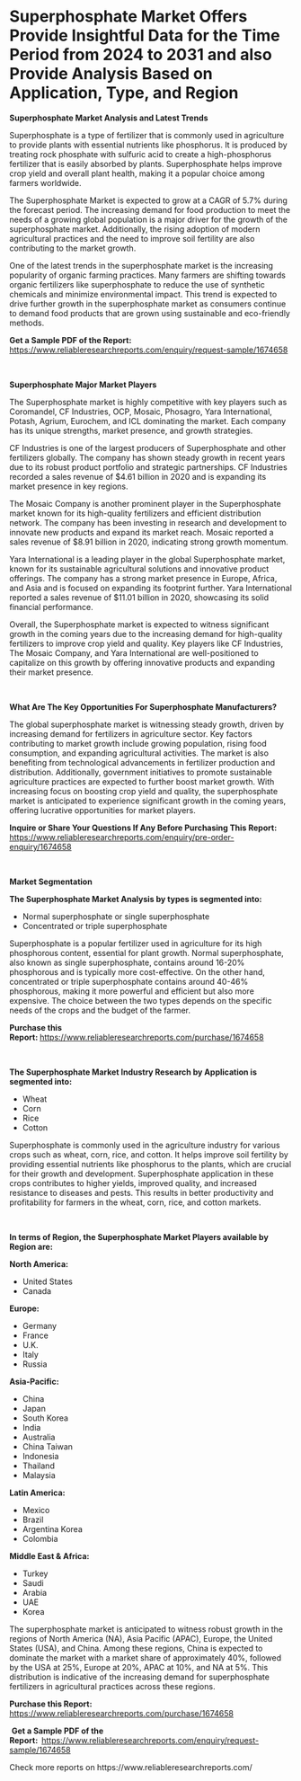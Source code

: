 <p><h1>Superphosphate Market Offers Provide Insightful Data for the Time Period from 2024 to 2031 and also Provide Analysis Based on Application, Type, and Region</h1></p><p><strong>Superphosphate Market Analysis and Latest Trends</strong></p>
<p><p>Superphosphate is a type of fertilizer that is commonly used in agriculture to provide plants with essential nutrients like phosphorus. It is produced by treating rock phosphate with sulfuric acid to create a high-phosphorus fertilizer that is easily absorbed by plants. Superphosphate helps improve crop yield and overall plant health, making it a popular choice among farmers worldwide.</p><p>The Superphosphate Market is expected to grow at a CAGR of 5.7% during the forecast period. The increasing demand for food production to meet the needs of a growing global population is a major driver for the growth of the superphosphate market. Additionally, the rising adoption of modern agricultural practices and the need to improve soil fertility are also contributing to the market growth.</p><p>One of the latest trends in the superphosphate market is the increasing popularity of organic farming practices. Many farmers are shifting towards organic fertilizers like superphosphate to reduce the use of synthetic chemicals and minimize environmental impact. This trend is expected to drive further growth in the superphosphate market as consumers continue to demand food products that are grown using sustainable and eco-friendly methods.</p></p>
<p><strong>Get a Sample PDF of the Report:&nbsp;</strong> <a href="https://www.reliableresearchreports.com/enquiry/request-sample/1674658">https://www.reliableresearchreports.com/enquiry/request-sample/1674658</a></p>
<p>&nbsp;</p>
<p><strong>Superphosphate Major Market Players</strong></p>
<p><p>The Superphosphate market is highly competitive with key players such as Coromandel, CF Industries, OCP, Mosaic, Phosagro, Yara International, Potash, Agrium, Eurochem, and ICL dominating the market. Each company has its unique strengths, market presence, and growth strategies.</p><p>CF Industries is one of the largest producers of Superphosphate and other fertilizers globally. The company has shown steady growth in recent years due to its robust product portfolio and strategic partnerships. CF Industries recorded a sales revenue of $4.61 billion in 2020 and is expanding its market presence in key regions.</p><p>The Mosaic Company is another prominent player in the Superphosphate market known for its high-quality fertilizers and efficient distribution network. The company has been investing in research and development to innovate new products and expand its market reach. Mosaic reported a sales revenue of $8.91 billion in 2020, indicating strong growth momentum.</p><p>Yara International is a leading player in the global Superphosphate market, known for its sustainable agricultural solutions and innovative product offerings. The company has a strong market presence in Europe, Africa, and Asia and is focused on expanding its footprint further. Yara International reported a sales revenue of $11.01 billion in 2020, showcasing its solid financial performance.</p><p>Overall, the Superphosphate market is expected to witness significant growth in the coming years due to the increasing demand for high-quality fertilizers to improve crop yield and quality. Key players like CF Industries, The Mosaic Company, and Yara International are well-positioned to capitalize on this growth by offering innovative products and expanding their market presence.</p></p>
<p>&nbsp;</p>
<p><strong>What Are The Key Opportunities For Superphosphate Manufacturers?</strong></p>
<p><p>The global superphosphate market is witnessing steady growth, driven by increasing demand for fertilizers in agriculture sector. Key factors contributing to market growth include growing population, rising food consumption, and expanding agricultural activities. The market is also benefiting from technological advancements in fertilizer production and distribution. Additionally, government initiatives to promote sustainable agriculture practices are expected to further boost market growth. With increasing focus on boosting crop yield and quality, the superphosphate market is anticipated to experience significant growth in the coming years, offering lucrative opportunities for market players.</p></p>
<p><strong>Inquire or Share Your Questions If Any Before Purchasing This Report:</strong> <a href="https://www.reliableresearchreports.com/enquiry/pre-order-enquiry/1674658">https://www.reliableresearchreports.com/enquiry/pre-order-enquiry/1674658</a></p>
<p>&nbsp;</p>
<p><strong>Market Segmentation</strong></p>
<p><strong>The Superphosphate Market Analysis by types is segmented into:</strong></p>
<p><ul><li>Normal superphosphate or single superphosphate</li><li>Concentrated or triple superphosphate</li></ul></p>
<p><p>Superphosphate is a popular fertilizer used in agriculture for its high phosphorous content, essential for plant growth. Normal superphosphate, also known as single superphosphate, contains around 16-20% phosphorous and is typically more cost-effective. On the other hand, concentrated or triple superphosphate contains around 40-46% phosphorous, making it more powerful and efficient but also more expensive. The choice between the two types depends on the specific needs of the crops and the budget of the farmer.</p></p>
<p><strong>Purchase this Report:&nbsp;</strong><a href="https://www.reliableresearchreports.com/purchase/1674658">https://www.reliableresearchreports.com/purchase/1674658</a></p>
<p>&nbsp;</p>
<p><strong>The Superphosphate Market Industry Research by Application is segmented into:</strong></p>
<p><ul><li>Wheat</li><li>Corn</li><li>Rice</li><li>Cotton</li></ul></p>
<p><p>Superphosphate is commonly used in the agriculture industry for various crops such as wheat, corn, rice, and cotton. It helps improve soil fertility by providing essential nutrients like phosphorus to the plants, which are crucial for their growth and development. Superphosphate application in these crops contributes to higher yields, improved quality, and increased resistance to diseases and pests. This results in better productivity and profitability for farmers in the wheat, corn, rice, and cotton markets.</p></p>
<p>&nbsp;</p>
<p><strong>In terms of Region, the Superphosphate Market Players available by Region are:</strong></p>
<p>
    <p> <strong> North America: </strong>
        <ul>
            <li>United States</li>
            <li>Canada</li>
        </ul>
        </p> 
    <p> <strong> Europe: </strong>
        <ul>
            <li>Germany</li>
            <li>France</li>
            <li>U.K.</li>
            <li>Italy</li>
            <li>Russia</li>
        </ul>
        </p> 
    <p> <strong> Asia-Pacific: </strong>
        <ul>
            <li>China</li>
            <li>Japan</li>
            <li>South Korea</li>
            <li>India</li>
            <li>Australia</li>
            <li>China Taiwan</li>
            <li>Indonesia</li>
            <li>Thailand</li>
            <li>Malaysia</li>
        </ul>
        </p> 
    <p> <strong> Latin America: </strong>
        <ul>
            <li>Mexico</li>
            <li>Brazil</li>
            <li>Argentina Korea</li>
            <li>Colombia</li>
        </ul>
        </p> 
    <p> <strong> Middle East & Africa: </strong>
        <ul>
            <li>Turkey</li>
            <li>Saudi</li>
            <li>Arabia</li>
            <li>UAE</li>
            <li>Korea</li>
        </ul>
    </p>
    </p>
<p><p>The superphosphate market is anticipated to witness robust growth in the regions of North America (NA), Asia Pacific (APAC), Europe, the United States (USA), and China. Among these regions, China is expected to dominate the market with a market share of approximately 40%, followed by the USA at 25%, Europe at 20%, APAC at 10%, and NA at 5%. This distribution is indicative of the increasing demand for superphosphate fertilizers in agricultural practices across these regions.</p></p>
<p><strong>Purchase this Report: </strong><a href="https://www.reliableresearchreports.com/purchase/1674658">https://www.reliableresearchreports.com/purchase/1674658</a></p>
<p>&nbsp;<strong>Get a Sample PDF of the Report:&nbsp;&nbsp;</strong><a href="https://www.reliableresearchreports.com/enquiry/request-sample/1674658">https://www.reliableresearchreports.com/enquiry/request-sample/1674658</a></p>
<p><strong></strong></p>
<p>Check more reports on https://www.reliableresearchreports.com/</p>